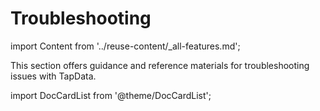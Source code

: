 # Troubleshooting

import Content from '../reuse-content/_all-features.md';

<Content />

This section offers guidance and reference materials for troubleshooting issues with TapData.

import DocCardList from '@theme/DocCardList';

<DocCardList />